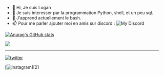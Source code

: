 - 👋 Hi, Je suis Logan
- 👀 Je suis interesser par la programmation Python, shell, et un peu sql.
- 🌱 J'apprend actuellement le bash.
- 📫 Pour me parler ajouter moi en amis sur discord : ![My Discord](https://discord-readme-badge.vercel.app/api?id=<297854445973274635>)

[![Anurag's GitHub stats](https://github-readme-stats.vercel.app/api?username=The8Golden&theme=radical)](https://github.com/anuraghazra/github-readme-stats)

<a href="https://github.com/anuraghazra/github-readme-stats">
  <img align="center" src="https://github-readme-stats.vercel.app/api/top-langs/?username=The8Golden&theme=radical" />
</a>

<hr/>

[![twitter](https://github.com/shikhar1020jais1/Git-Social/blob/master/Icons/Twitter1.png (Twitter))][1]

[1]: https://twitter.com/VersavelLogan1

[![instagram](https://github.com/shikhar1020jais1/Git-Social/blob/master/Icons/Instagram.png (Instagram))][2]



